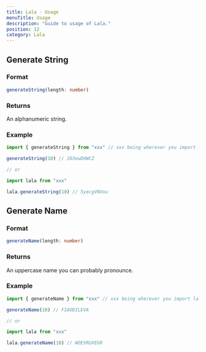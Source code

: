 ```yaml
---
title: Lala - Usage
menuTitle: Usage
description: "Guide to usage of Lala."
position: 12
category: Lala
---
```


<!-- STRING -->

## Generate String

### Format
```ts
generateString(length: number)
```

### Returns
An alphanumeric string.

### Example
```ts
import { generateString } from "xxx" // xxx being wherever you import lala from

generateString(10) // 203ewDHWCZ

// or 

import lala from "xxx"

lala.generateString(10) // 5yecgVNVou
```


<!-- NAME -->


## Generate Name

### Format
```ts
generateName(length: number)
```

### Returns
An uppercase name you can probably pronounce.

### Example
```ts
import { generateName } from "xxx" // xxx being wherever you import lala from

generateName(10) // FIAODILEVA

// or 

import lala from "xxx"

lala.generateName(10) // WOEVRUXEGR
```